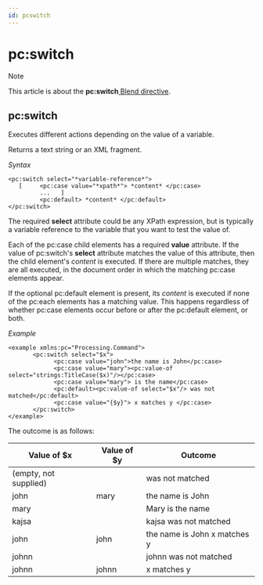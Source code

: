 ```yaml
---
id: pcswitch
---
```


# pc:switch



> [!NOTE]
> This article is about the **pc:switch**[ Blend directive](/docs/Repositories/Blend%20directives).

## **pc:switch**

Executes different actions depending on the value of a variable.

Returns a text string or an XML fragment.

*Syntax*

```
<pc:switch select="*variable-reference*">
   [     <pc:case value="*xpath*"> *content* </pc:case>
         ...   ]
         <pc:default> *content* </pc:default>
</pc:switch>
```

The required **select** attribute could be any XPath expression, but is typically a variable reference to the variable that you want to test the value of.

Each of the pc:case child elements has a required **value** attribute. If the value of pc:switch's **select** attribute matches the value of this attribute, then the child element's *content* is executed. If there are multiple matches, they are all executed, in the document order in which the matching pc:case elements appear.

If the optional pc:default element is present, its *content* is executed if none of the pc:each elements has a matching value. This happens regardless of whether pc:case elements occur before or after the pc:default element, or both.

*Example*

```language-xml
<example xmlns:pc="Processing.Command">
       <pc:switch select="$x">
             <pc:case value="john">the name is John</pc:case>
             <pc:case value="mary"><pc:value-of select="strings:TitleCase($x)"/></pc:case>
             <pc:case value="mary"> is the name</pc:case>
             <pc:default><pc:value-of select="$x"/> was not matched</pc:default>
             <pc:case value="{$y}"> x matches y </pc:case>
       </pc:switch>
</example>
```

The outcome is as follows:

|**Value of $x**|**Value of $y**|**Outcome**|
|--------|--------|--------|
|(empty, not supplied)|        |was not matched|
|john    |mary    |the name is John|
|mary    |        |Mary is the name|
|kajsa   |        |kajsa was not matched|
|john    |john    |the name is John x matches y|
|johnn   |        |johnn was not matched|
|johnn   |johnn   |x matches y|



 